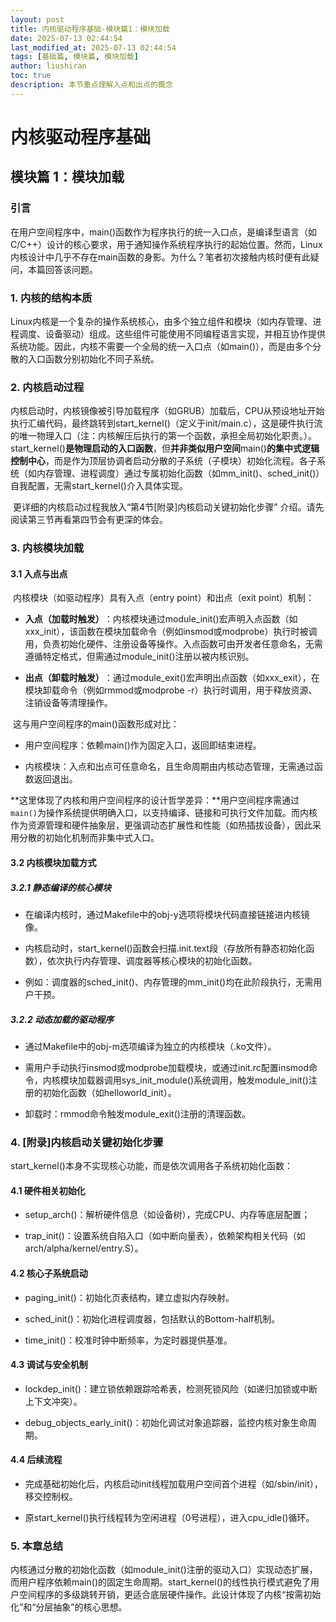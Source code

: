 ```yaml
---
layout: post
title: 内核驱动程序基础-模块篇1：模块加载
date: 2025-07-13 02:44:54 
last_modified_at: 2025-07-13 02:44:54 
tags: [基础篇, 模块篇, 模块加载]
author: liushiran
toc: true
description: 本节重点理解入点和出点的概念
---
```

# 内核驱动程序基础

## 模块篇 1：模块加载

### **引言**

​        在用户空间程序中，main()函数作为程序执行的统一入口点，是编译型语言（如C/C++）设计的核心要求，用于通知操作系统程序执行的起始位置。然而，Linux内核设计中几乎不存在main函数的身影。为什么？笔者初次接触内核时便有此疑问，本篇回答该问题。

### **1. 内核的结构本质**

​        Linux内核是一个复杂的操作系统核心，由多个独立组件和模块（如内存管理、进程调度、设备驱动）组成。这些组件可能使用不同编程语言实现，并相互协作提供系统功能。因此，内核不需要一个全局的统一入口点（如main()），而是由多个分散的入口函数分别初始化不同子系统。

### 2. 内核启动过程

​        内核启动时，内核镜像被引导加载程序（如GRUB）加载后，CPU从预设地址开始执行汇编代码，最终跳转到start_kernel()（定义于init/main.c），这是硬件执行流的唯一物理入口（注：内核解压后执行的第一个函数，承担全局初始化职责。）。start_kernel()**是物理启动的入口函数**‌，但‌**并非类似用户空间**main()**的集中式逻辑控制中心**‌，而是作为顶层协调者启动分散的子系统（子模块）初始化流程。各子系统（如内存管理、进程调度）通过专属初始化函数（如mm_init()、sched_init()）自我配置，无需start_kernel()介入具体实现。

​        更详细的内核启动过程我放入“第4节[附录]内核启动关键初始化步骤” 介绍。请先阅读第三节再看第四节会有更深的体会。

### 3. 内核模块加载

#### 3.1 入点与出点

​        内核模块（如驱动程序）具有入点（entry point）和出点（exit point）机制：

- **入点（加载时触发）**‌：内核模块通过module_init()宏声明入点函数（如xxx_init），该函数在模块加载命令（例如insmod或modprobe）执行时被调用，负责初始化硬件、注册设备等操作。入点函数可由开发者任意命名，无需遵循特定格式，但需通过module_init()注册以被内核识别。

- **出点（卸载时触发）**‌：通过module_exit()宏声明出点函数（如xxx_exit），在模块卸载命令（例如rmmod或modprobe -r）执行时调用，用于释放资源、注销设备等清理操作。

​	这与用户空间程序的main()函数形成对比：

- 用户空间程序：依赖main()作为固定入口，返回即结束进程。

- 内核模块：入点和出点可任意命名，且生命周期由内核动态管理，无需通过函数返回退出。


​        **这里体现了内核和用户空间程序的设计哲学差异：**用户空间程序需通过`main()`为操作系统提供明确入口，以支持编译、链接和可执行文件加载。而内核作为资源管理和硬件抽象层，更强调动态扩展性和性能（如热插拔设备），因此采用分散的初始化机制而非集中式入口。

#### **3.2 内核模块加载方式**

##### **3.2.1**   静态编译的核心模块

- 在编译内核时，通过Makefile中的obj-y选项将模块代码直接链接进内核镜像。

- 内核启动时，start_kernel()函数会扫描.init.text段（存放所有静态初始化函数），依次执行内存管理、调度器等核心模块的初始化函数。

- 例如‌：调度器的sched_init()、内存管理的mm_init()均在此阶段执行，无需用户干预。


##### **3.2.2**   **动态加载的驱动程序**

- 通过Makefile中的obj-m选项编译为独立的内核模块（.ko文件）。

- 需用户手动执行insmod或modprobe加载模块，或通过init.rc配置insmod命令，内核模块加载器调用sys_init_module()系统调用，触发module_init()注册的初始化函数（如helloworld_init）。

- 卸载时‌：rmmod命令触发module_exit()注册的清理函数。


### 4. [附录]内核启动关键初始化步骤

​        start_kernel()本身不实现核心功能，而是依次调用各子系统初始化函数：

#### **4.1 硬件相关初始化**

- setup_arch()：解析硬件信息（如设备树），完成CPU、内存等底层配置；

- trap_init()：设置系统自陷入口（如中断向量表），依赖架构相关代码（如arch/alpha/kernel/entry.S）。


#### ‌**4.2** 核心子系统启动

- paging_init()：初始化页表结构，建立虚拟内存映射。

- sched_init()：初始化进程调度器，包括默认的Bottom-half机制。

- time_init()：校准时钟中断频率，为定时器提供基准。


#### ‌**4.3** 调试与安全机制

- lockdep_init()：建立锁依赖跟踪哈希表，检测死锁风险（如递归加锁或中断上下文冲突）。

- debug_objects_early_init()：初始化调试对象追踪器，监控内核对象生命周期。


#### ‌4.4 后续流程

- 完成基础初始化后，内核启动init线程加载用户空间首个进程（如/sbin/init），移交控制权。

- 原start_kernel()执行线程转为空闲进程（0号进程），进入cpu_idle()循环。


### 5. 本章总结

​        内核通过分散的初始化函数（如module_init()注册的驱动入口）实现动态扩展，而用户程序依赖main()的固定生命周期。start_kernel()的线性执行模式避免了用户空间程序的多级跳转开销，更适合底层硬件操作。此设计体现了内核“按需初始化”和“分层抽象”的核心思想。